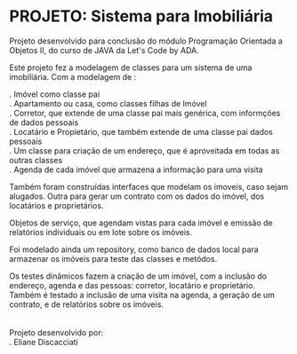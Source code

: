 # PROJETO: Sistema para Imobiliária

Projeto desenvolvido para conclusão do módulo Programação Orientada a Objetos II, do curso de JAVA da Let's Code by ADA. 

Este projeto fez a modelagem de classes para um sistema de uma imobiliária. Com a modelagem de :

. Imóvel como classe pai <br>
. Apartamento ou casa, como classes filhas de Imóvel <br>
. Corretor, que extende de uma classe pai mais genérica, com informções de dados pessoais <br>
. Locatário e Propietário, que também extende de uma classe pai dados pessoais <br>
. Um classe para criação de um endereço, que é aproveitada em todas as outras classes <br>
. Agenda de cada imóvel que armazena a informação para uma visita <br>

Também foram construídas interfaces que modelam os imoveis, caso sejam alugados. Outra para gerar um contrato com os dados do imóvel, dos locatários e proprietários. <br>

Objetos de serviço, que agendam vistas para cada imóvel e emissão de relatórios individuais ou em lote sobre os imóveis.  <br>

Foi modelado ainda um repository, como banco de dados local para armazenar os imóveis para teste das classes e metódos.  <br>

Os testes dinâmicos fazem a criação de um imóvel, com a inclusão do endereço, agenda e das pessoas: corretor, locatário e proprietário. <br>
Também é testado a inclusão de uma visita na agenda, a geração de um contrato, e de relatórios sobre os imóveis.  <br>
<br>
<br>
Projeto desenvolvido por: <br>
. Eliane Discacciati <br>
